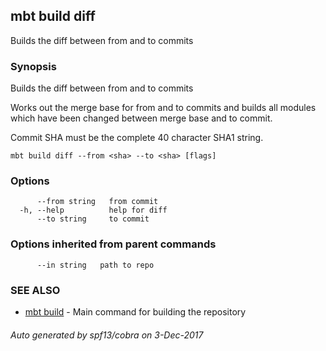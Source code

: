 ## mbt build diff

Builds the diff between from and to commits

### Synopsis


Builds the diff between from and to commits

Works out the merge base for from and to commits and 
builds all modules which have been changed between merge base and 
to commit.

Commit SHA must be the complete 40 character SHA1 string.
	

```
mbt build diff --from <sha> --to <sha> [flags]
```

### Options

```
      --from string   from commit
  -h, --help          help for diff
      --to string     to commit
```

### Options inherited from parent commands

```
      --in string   path to repo
```

### SEE ALSO
* [mbt build](mbt_build.md)	 - Main command for building the repository

###### Auto generated by spf13/cobra on 3-Dec-2017

